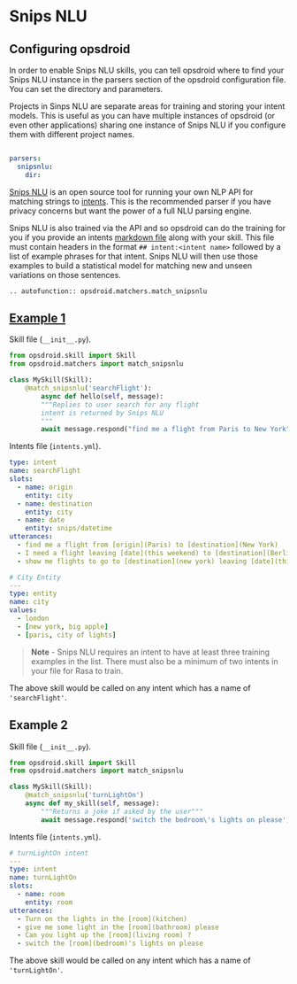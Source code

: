 # Snips NLU

## Configuring opsdroid

In order to enable Snips NLU skills, you can tell opsdroid where to find your Snips NLU instance in the parsers section of the opsdroid configuration file. You can set the directory and parameters.

Projects in Sinps NLU are separate areas for training and storing your intent models. This is useful as you can have multiple instances of opsdroid (or even other applications) sharing one instance of Snips NLU if you configure them with different project names.

```yaml

parsers:
  snipsnlu:
    dir:
```

[Snips NLU](https://github.com/snipsco/snips-nlu) is an open source tool for running your own NLP API for matching strings to [intents](https://snips-nlu.readthedocs.io/en/latest/). This is the recommended parser if you have privacy concerns but want the power of a full NLU parsing engine.

Snips NLU is also trained via the API and so opsdroid can do the training for you if you provide an intents [markdown file](https://snips-nlu.readthedocs.io/en/latest/dataset.html) along with your skill. This file must contain headers in the format `## intent:<intent name>` followed by a list of example phrases for that intent. Snips NLU will then use those examples to build a statistical model for matching new and unseen variations on those sentences.

```eval_rst
.. autofunction:: opsdroid.matchers.match_snipsnlu
```

## [Example 1](#example1)

Skill file (`__init__.py`).
```python
from opsdroid.skill import Skill
from opsdroid.matchers import match_snipsnlu

class MySkill(Skill):
    @match_snipsnlu('searchFlight'):
        async def hello(self, message):
        """Replies to user search for any flight
        intent is returned by Snips NLU
        """
        await message.respond("find me a flight from Paris to New York")
```

Intents file (`intents.yml`).
```yaml
type: intent
name: searchFlight
slots:
  - name: origin
    entity: city
  - name: destination
    entity: city
  - name: date
    entity: snips/datetime
utterances:
  - find me a flight from [origin](Paris) to [destination](New York)
  - I need a flight leaving [date](this weekend) to [destination](Berlin)
  - show me flights to go to [destination](new york) leaving [date](this evening)

# City Entity
---
type: entity
name: city
values:
  - london
  - [new york, big apple]
  - [paris, city of lights]
```

> **Note** - Snips NLU requires an intent to have at least three training examples in the list. There must also be a minimum of two intents in your file for Rasa to train.

The above skill would be called on any intent which has a name of `'searchFlight'`.

## Example 2

Skill file (`__init__.py`).
```python
from opsdroid.skill import Skill
from opsdroid.matchers import match_snipsnlu

class MySkill(Skill):
    @match_snipsnlu('turnLightOn')
    async def my_skill(self, message):
        """Returns a joke if asked by the user"""
        await message.respond('switch the bedroom\'s lights on please')
```

Intents file (`intents.yml`).
```yaml
# turnLightOn intent
---
type: intent
name: turnLightOn
slots:
  - name: room
    entity: room
utterances:
  - Turn on the lights in the [room](kitchen)
  - give me some light in the [room](bathroom) please
  - Can you light up the [room](living room) ?
  - switch the [room](bedroom)'s lights on please

```

The above skill would be called on any intent which has a name of `'turnLightOn'`.
